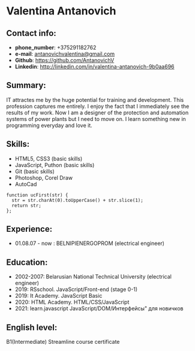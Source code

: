 # Valentina Antanovich

## Contact info:
* **phone_number**: +375291182762
* **e-mail**: antanovichvalentina@gmail.com
* **Github**: https://github.com/AntanovichV
* **Linkedin**: http://linkedin.com/in/valentina-antanovich-9b0aa696


## Summary:
 IT attractes me by the huge potential for training and development. This profession captures me entirely. I enjoy the fact that I immediately see the results of my work. Now I am a designer of the protection and automation systems of power plants but I need to move on. I learn something new in programming everyday and love it. 

## Skills:
* HTML5, CSS3 (basic skills)
* JavaScript, Puthon (basic skills)
* Git (basic skills)
* Photoshop, Corel Draw
* AutoCad
```
function ucFirst(str) {
  str = str.charAt(0).toUpperCase() + str.slice(1);
  return str;
};
```

## Experience:
* 01.08.07 - now : BELNIPIENERGOPROM (electrical engineer)


## Education:
* 2002-2007: Belarusian National Technical University (electrical engineer)
* 2019: RSschool. JavaScript/Front-end (stage 0-1)
* 2019: It Academy. JavaScript Basic
* 2020: HTML Academy. HTML/CSS/JavaScript
* 2021: learn.javascript JavaScript/DOM/Интерфейсы" для новичков

## English level:
B1(Intermediate) Streamline course certificate
